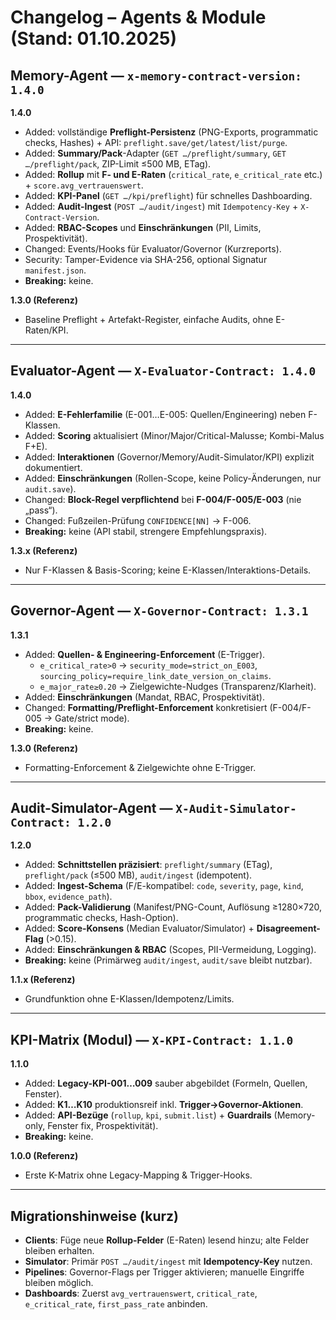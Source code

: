 # Changelog – Agents & Module (Stand: 01.10.2025)

## Memory-Agent — `x-memory-contract-version: 1.4.0`
**1.4.0**  
- Added: vollständige **Preflight-Persistenz** (PNG-Exports, programmatic checks, Hashes) + API: `preflight.save/get/latest/list/purge`.  
- Added: **Summary/Pack**-Adapter (`GET …/preflight/summary`, `GET …/preflight/pack`, ZIP-Limit ≤500 MB, ETag).  
- Added: **Rollup** mit **F- und E-Raten** (`critical_rate`, `e_critical_rate` etc.) + `score.avg_vertrauenswert`.  
- Added: **KPI-Panel** (`GET …/kpi/preflight`) für schnelles Dashboarding.  
- Added: **Audit-Ingest** (`POST …/audit/ingest`) mit `Idempotency-Key` + `X-Contract-Version`.  
- Added: **RBAC-Scopes** und **Einschränkungen** (PII, Limits, Prospektivität).  
- Changed: Events/Hooks für Evaluator/Governor (Kurzreports).  
- Security: Tamper-Evidence via SHA-256, optional Signatur `manifest.json`.  
- **Breaking:** keine.

**1.3.0 (Referenz)**  
- Baseline Preflight + Artefakt-Register, einfache Audits, ohne E-Raten/KPI.

---

## Evaluator-Agent — `X-Evaluator-Contract: 1.4.0`
**1.4.0**  
- Added: **E-Fehlerfamilie** (E-001…E-005: Quellen/Engineering) neben F-Klassen.  
- Added: **Scoring** aktualisiert (Minor/Major/Critical-Malusse; Kombi-Malus F+E).  
- Added: **Interaktionen** (Governor/Memory/Audit-Simulator/KPI) explizit dokumentiert.  
- Added: **Einschränkungen** (Rollen-Scope, keine Policy-Änderungen, nur `audit.save`).  
- Changed: **Block-Regel verpflichtend** bei **F-004/F-005/E-003** (nie „pass“).  
- Changed: Fußzeilen-Prüfung `CONFIDENCE[NN]` → F-006.  
- **Breaking:** keine (API stabil, strengere Empfehlungspraxis).

**1.3.x (Referenz)**  
- Nur F-Klassen & Basis-Scoring; keine E-Klassen/Interaktions-Details.

---

## Governor-Agent — `X-Governor-Contract: 1.3.1`
**1.3.1**  
- Added: **Quellen- & Engineering-Enforcement** (E-Trigger).  
  - `e_critical_rate>0` → `security_mode=strict_on_E003`, `sourcing_policy=require_link_date_version_on_claims`.  
  - `e_major_rate≥0.20` → Zielgewichte-Nudges (Transparenz/Klarheit).  
- Added: **Einschränkungen** (Mandat, RBAC, Prospektivität).  
- Changed: **Formatting/Preflight-Enforcement** konkretisiert (F-004/F-005 → Gate/strict mode).  
- **Breaking:** keine.

**1.3.0 (Referenz)**  
- Formatting-Enforcement & Zielgewichte ohne E-Trigger.

---

## Audit-Simulator-Agent — `X-Audit-Simulator-Contract: 1.2.0`
**1.2.0**  
- Added: **Schnittstellen präzisiert**: `preflight/summary` (ETag), `preflight/pack` (≤500 MB), `audit/ingest` (idempotent).  
- Added: **Ingest-Schema** (F/E-kompatibel: `code`, `severity`, `page`, `kind`, `bbox`, `evidence_path`).  
- Added: **Pack-Validierung** (Manifest/PNG-Count, Auflösung ≥1280×720, programmatic checks, Hash-Option).  
- Added: **Score-Konsens** (Median Evaluator/Simulator) + **Disagreement-Flag** (>0.15).  
- Added: **Einschränkungen & RBAC** (Scopes, PII-Vermeidung, Logging).  
- **Breaking:** keine (Primärweg `audit/ingest`, `audit/save` bleibt nutzbar).

**1.1.x (Referenz)**  
- Grundfunktion ohne E-Klassen/Idempotenz/Limits.

---

## KPI-Matrix (Modul) — `X-KPI-Contract: 1.1.0`
**1.1.0**  
- Added: **Legacy-KPI-001…009** sauber abgebildet (Formeln, Quellen, Fenster).  
- Added: **K1…K10** produktionsreif inkl. **Trigger→Governor-Aktionen**.  
- Added: **API-Bezüge** (`rollup`, `kpi`, `submit.list`) + **Guardrails** (Memory-only, Fenster fix, Prospektivität).  
- **Breaking:** keine.

**1.0.0 (Referenz)**  
- Erste K-Matrix ohne Legacy-Mapping & Trigger-Hooks.

---

## Migrationshinweise (kurz)
- **Clients**: Füge neue **Rollup-Felder** (E-Raten) lesend hinzu; alte Felder bleiben erhalten.  
- **Simulator**: Primär `POST …/audit/ingest` mit **Idempotency-Key** nutzen.  
- **Pipelines**: Governor-Flags per Trigger aktivieren; manuelle Eingriffe bleiben möglich.  
- **Dashboards**: Zuerst `avg_vertrauenswert`, `critical_rate`, `e_critical_rate`, `first_pass_rate` anbinden.

